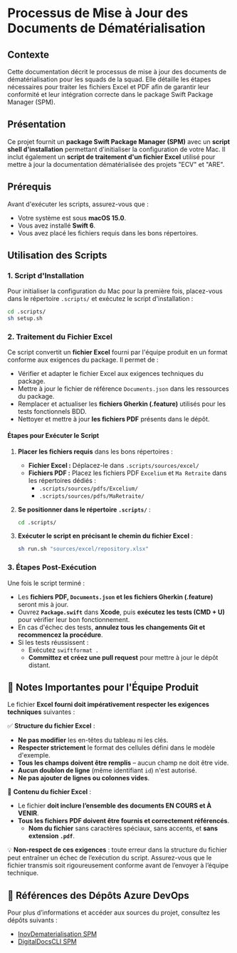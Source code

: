 # Processus de Mise à Jour des Documents de Dématérialisation

## Contexte
Cette documentation décrit le processus de mise à jour des documents de dématérialisation pour les squads de la squad. Elle détaille les étapes nécessaires pour traiter les fichiers Excel et PDF afin de garantir leur conformité et leur intégration correcte dans le package Swift Package Manager (SPM).

## Présentation
Ce projet fournit un **package Swift Package Manager (SPM)** avec un **script shell d'installation** permettant d'initialiser la configuration de votre Mac. Il inclut également un **script de traitement d'un fichier Excel** utilisé pour mettre à jour la documentation dématérialisée des projets "ECV" et "ARE".

## Prérequis
Avant d'exécuter les scripts, assurez-vous que :
- Votre système est sous **macOS 15.0**.
- Vous avez installé **Swift 6**.
- Vous avez placé les fichiers requis dans les bons répertoires.

## Utilisation des Scripts

### 1. Script d'Installation
Pour initialiser la configuration du Mac pour la première fois, placez-vous dans le répertoire `.scripts/` et exécutez le script d'installation :

```sh
cd .scripts/
sh setup.sh
```

### 2. Traitement du Fichier Excel
Ce script convertit un **fichier Excel** fourni par l'équipe produit en un format conforme aux exigences du package. Il permet de :
- Vérifier et adapter le fichier Excel aux exigences techniques du package.
- Mettre à jour le fichier de référence `Documents.json` dans les ressources du package.
- Remplacer et actualiser les **fichiers Gherkin (.feature)** utilisés pour les tests fonctionnels BDD.
- Nettoyer et mettre à jour **les fichiers PDF** présents dans le dépôt.

#### Étapes pour Exécuter le Script

1. **Placer les fichiers requis** dans les bons répertoires :
   - **Fichier Excel :** Déplacez-le dans `.scripts/sources/excel/`
   - **Fichiers PDF :** Placez les fichiers PDF `Excelium` et `Ma Retraite` dans les répertoires dédiés :
     - `.scripts/sources/pdfs/Excelium/`
     - `.scripts/sources/pdfs/MaRetraite/`
2. **Se positionner dans le répertoire `.scripts/`** :

   ```sh
   cd .scripts/
   ```
3. **Exécuter le script en précisant le chemin du fichier Excel** :

   ```sh
   sh run.sh "sources/excel/repository.xlsx"
   ```

### 3. Étapes Post-Exécution
Une fois le script terminé :
- Les **fichiers PDF, `Documents.json` et les fichiers Gherkin (.feature)** seront mis à jour.
- Ouvrez **`Package.swift`** dans **Xcode**, puis **exécutez les tests (CMD + U)** pour vérifier leur bon fonctionnement.
- En cas d'échec des tests, **annulez tous les changements Git et recommencez la procédure**.
- Si les tests réussissent :
  - Exécutez `swiftformat .`
  - **Committez et créez une pull request** pour mettre à jour le dépôt distant.

## 🚨 Notes Importantes pour l'Équipe Produit
Le fichier **Excel fourni doit impérativement respecter les exigences techniques** suivantes :

✅ **Structure du fichier Excel** :
- **Ne pas modifier** les en-têtes du tableau ni les clés.
- **Respecter strictement** le format des cellules défini dans le modèle d'exemple.
- **Tous les champs doivent être remplis** – aucun champ ne doit être vide.
- **Aucun doublon de ligne** (même identifiant `id`) n'est autorisé.
- **Ne pas ajouter de lignes ou colonnes vides**.

📌 **Contenu du fichier Excel** :
- Le fichier **doit inclure l’ensemble des documents EN COURS et À VENIR**.
- **Tous les fichiers PDF doivent être fournis et correctement référencés**.
  - **Nom du fichier** sans caractères spéciaux, sans accents, et **sans extension `.pdf`**.

💡 **Non-respect de ces exigences** : toute erreur dans la structure du fichier peut entraîner un échec de l’exécution du script. Assurez-vous que le fichier transmis soit rigoureusement conforme avant de l’envoyer à l’équipe technique.

## 📂 Références des Dépôts Azure DevOps
Pour plus d’informations et accéder aux sources du projet, consultez les dépôts suivants :
- [InovDematerialisation SPM](https://www.google.com)
- [DigitalDocsCLI SPM](https://www.apple.com)

